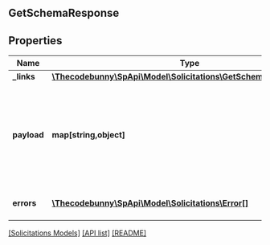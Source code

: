 ## GetSchemaResponse

## Properties

Name | Type | Description | Notes
------------ | ------------- | ------------- | -------------
**_links** | [**\Thecodebunny\SpApi\Model\Solicitations\GetSchemaResponseLinks**](GetSchemaResponseLinks.md) |  | [optional]
**payload** | **map[string,object]** | A JSON schema document describing the expected payload of the action. This object can be validated against &lt;a href&#x3D;http://json-schema.org/draft-04/schema&gt;http://json-schema.org/draft-04/schema&lt;/a&gt;. | [optional]
**errors** | [**\Thecodebunny\SpApi\Model\Solicitations\Error[]**](Error.md) | A list of error responses returned when a request is unsuccessful. | [optional]

[[Solicitations Models]](../) [[API list]](../../Api) [[README]](../../../README.md)
